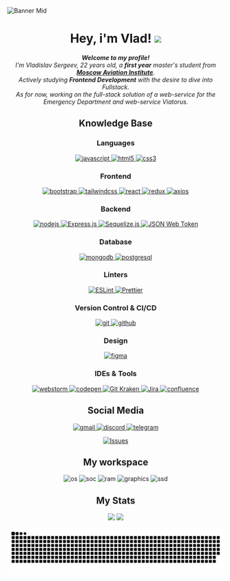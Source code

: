 ![Banner Mid](https://user-images.githubusercontent.com/84478565/230933215-71c1798d-9484-4840-88fa-7ce294132e82.jpg)

<h1 align="center">
  Hey, i'm Vlad! 
  <img src="https://media.giphy.com/media/hvRJCLFzcasrR4ia7z/giphy.gif" width="28">
</h1>

<p align="center">
  <em>
    <b>Welcome to my profile!</b><br> I'm Vladislav Sergeev, 22 years old, a <b>first year</b> master's student from <a href="https://en.mai.ru/"> <b>Moscow Aviation Institute</b></a>. <br>
    Actively studying <b>Frontend Development</b> with the desire to dive into Fullstack. <br>
    As for now, working on the full-stack solution of a web-service for the Emergency Department and web-service Viatorus.
  </em> 
  <br>
</p>

<div align="center">
<h2>Knowledge Base</h2>

<h3 align="center">Languages</h3>
<p align="center">
  <a href="https://developer.mozilla.org/en-US/docs/Web/JavaScript" target="_blank"> 
    <img src="https://img.shields.io/badge/Javascript-0095D5.svg?style=for-the-badge&logo=javascript&logoColor=white"
      alt="javascript"/> 
  </a>
  <a href="https://www.w3.org/html/" target="_blank"> 
    <img src="https://img.shields.io/badge/html-E34F26.svg?style=for-the-badge&logo=html5&logoColor=white"
      alt="html5"/> 
  </a>
  <a href="https://www.w3schools.com/css/" target="_blank">
    <img src="https://img.shields.io/badge/css-239120.svg?style=for-the-badge&logo=css3&logoColor=white"
      alt="css3"/>
  </a>
</p>
  
<h3 align="center">Frontend</h3>
<p align="center">
  <a href="https://getbootstrap.com" target="_blank">
    <img src="https://img.shields.io/badge/bootstrap-563D7C.svg?style=for-the-badge&logo=bootstrap&logoColor=white"
      alt="bootstrap"/>
  </a>
  <a href="https://tailwindcss.com/" target="_blank">
    <img src="https://img.shields.io/badge/tailwind-38B2AC.svg?style=for-the-badge&logo=tailwind-css&logoColor=white"
      alt="tailwindcss"/>
  </a>
  <a href="https://reactjs.org/" target="_blank"> 
    <img src="https://img.shields.io/badge/react.js-35495E.svg?style=for-the-badge&logo=react&logoColor=61DAFB"
      alt="react"/> 
  </a>
  <a href="https://redux.js.org" target="_blank"> 
    <img src="https://img.shields.io/badge/redux-593D88.svg?style=for-the-badge&logo=redux&logoColor=white"
      alt="redux"/> 
  </a>
  <a href="https://axios-http.com/ru/" target="_blank"> 
    <img src="https://img.shields.io/badge/axios-764ABC.svg?style=for-the-badge&logo=axios&logoColor=white"
      alt="axios"/> 
  </a>
</p>
  
<h3 align="center">Backend</h3>
<p align="center">
  <a href="https://nodejs.org" target="_blank"> 
    <img src="https://img.shields.io/badge/node.js-339933.svg?style=for-the-badge&logo=nodedotjs&logoColor=white"
      alt="nodejs"/> 
  </a>
  <a href="https://expressjs.com/ru/" target="_blank">
    <img src="https://img.shields.io/badge/Express.js-404D59.svg?style=for-the-badge&logo=javascript&logoColor=white" 
      alt="Express.js"/>
  </a>
  <a href="https://sequelize.org/" target="_blank">
    <img src="https://img.shields.io/badge/sequelize-323330?style=for-the-badge&logo=sequelize&logoColor=blue" 
      alt="Sequelize.js"/>
  </a>
  <a href="https://jwt.io/" target="_blank"> 
    <img src="https://img.shields.io/badge/json%20web%20tokens-323330?style=for-the-badge&logo=json-web-tokens&logoColor=pink"
      alt="JSON Web Token"/> 
  </a>
</p>

<h3 align="center">Database</h3>
<p align="center">
  <a href="https://www.mongodb.com/" target="_blank"> 
    <img src="https://img.shields.io/badge/mongodb-4EA94B.svg?style=for-the-badge&logo=mongodb&logoColor=white"
      alt="mongodb"/> 
  </a>
  <a href="https://www.postgresql.org/" target="_blank"> 
    <img src="https://img.shields.io/badge/postgresql-316192.svg?style=for-the-badge&logo=postgresql&logoColor=white"
      alt="postgresql"/> 
  </a> 
</p>

<h3 align="center">Linters</h3>
<p align="center">
  <a href="https://eslint.org/" target="_blank"> 
    <img src="https://img.shields.io/badge/eslint-3A33D1?style=for-the-badge&logo=eslint&logoColor=white"
      alt="ESLint"/> 
  </a>
  <a href="https://prettier.io/" target="_blank"> 
    <img src="https://img.shields.io/badge/prettier-1A2C34?style=for-the-badge&logo=prettier&logoColor=F7BA3E"
      alt="Prettier"/> 
  </a> 
</p>
  
<h3 align="center">Version Control & CI/CD</h3>
<p align="center">
  <a href="https://git-scm.com/" target="_blank">
    <img src="https://img.shields.io/badge/git-E44C30.svg?style=for-the-badge&logo=git&logoColor=white"
      alt="git"/>
  </a>
  <a href="https://github.com/ELanza-48" target="_blank">
    <img src="https://img.shields.io/badge/github-181717.svg?style=for-the-badge&logo=github&logoColor=white"
      alt="github" />
  </a>
</p>
  
<h3 align="center">Design</h3>
<p align="center">
  <a href="https://www.figma.com/" target="_blank">
    <img src="https://img.shields.io/badge/figma-F24E1E.svg?style=for-the-badge&logo=figma&logoColor=white"
      alt="figma"/>
  </a>
</p>
  
<h3 align="center">IDEs  & Tools</h3>
<p align="center"> 
  <a href="https://www.jetbrains.com/webstorm/" target="_blank">
    <img src="https://img.shields.io/badge/webstorm%20IDE-000000.svg?style=for-the-badge&logo=webstorm&logoColor=white"
      alt="webstorm" />
  </a>
  <a href="https://codepen.io/" target="_blank">
    <img src="https://img.shields.io/badge/CodePen-525252?style=for-the-badge&logo=codepen&logoColor=white"
      alt="codepen">
  </a>
  <a href="https://www.gitkraken.com/" target="_blank">
    <img src="https://img.shields.io/badge/-gitKraken-21C25E?logo=gitkraken&logoColor=white&style=for-the-badge"
      alt="Git Kraken"/>
  </a>
  <a href="https://www.atlassian.com/ru/software/jira" target="_blank"> 
    <img src="https://img.shields.io/badge/jira-0052CC.svg?style=for-the-badge&logo=jira&logoColor=white"
      alt="Jira"/> 
  </a>
  <a href="https://www.atlassian.com/software/confluence" target="_blank"> 
    <img src="https://img.shields.io/badge/confluence-47A248.svg?style=for-the-badge&logo=confluence&logoColor=white"
      alt="confluence"/> 
  </a> 
</p>
  
<div align="center">
<h2>Social Media</h2>

<p align="center">
  <a href="mailto:Tionlierite@gmail.com" target="_blank">
    <img src="https://img.shields.io/badge/Gmail-D14836.svg?style=for-the-badge&logo=Gmail&logoColor=white"
      alt="gmail"/>
  </a>
  <a href="https://discordapp.com/users/213590901249933312" target="_blank">
    <img src="https://img.shields.io/badge/discord-1C95CB.svg?style=for-the-badge&logo=discord&logoColor=white"
      alt="discord"/>
  </a>
  <a href="https://t.me/Tionlierite" target="_blank">
    <img src="https://img.shields.io/badge/Telegram-26A5E4.svg?style=for-the-badge&logo=telegram&logoColor=white"
      alt="telegram"/>
  </a>
</p>
<a href="https://github.com/Tionlierite/Tionlierite/issues/1" target="_blank">
    <img src="https://img.shields.io/badge/Ask%20me-anything-1abc9c.svg"
      alt="Issues"/>
</a>
  
<div align="center">
<h2>My workspace</h2>

<p align='center'>
  <img alt="os" src="https://img.shields.io/badge/Windows-Huawei_Matebook_D16-0078D6?style=for-the-badge&logo=windows&logoColor=white" />
  <img alt="soc" src="https://img.shields.io/badge/Intel-Core_i7_12Gen-0071C5?style=for-the-badge&logo=intel&logoColor=white" />
  <img alt="ram" src="https://img.shields.io/badge/RAM-16GB-%230071C5.svg?&style=for-the-badge&logoColor=white" />
  <img alt="graphics" src="https://img.shields.io/badge/Intel-Iris_Xe_Graphics_G7_96EUs-0071C5?style=for-the-badge&logo=intel&logoColor=white" />
  <img alt="ssd" src="https://img.shields.io/badge/512%20GB%20SSD-grey?style=for-the-badge" />
</p>
  
<div align="center">
<h2>My Stats</h2>
  
<p align='center'>
  <img src="https://github-readme-streak-stats.herokuapp.com?user=Tionlierite&theme=react&hide_border=true&border_radius=0&date_format=j%20M%5B%20Y%5D&dates=848484&stroke=848484&currStreakNum=FFFFFF&sideNums=FFFFFF&ring=57C3D8&fire=EB5454" allign="left">
  <img src="https://github-readme-stats-sigma-teal.vercel.app/api?username=Tionlierite&show_icons=true&theme=react&hide_border=true">
</p>
  
![Snake animation](https://github.com/Tionlierite/Tionlierite/blob/output/github-contribution-grid-snake-sissa.svg?color_snake=#4BA9BB.svg)
